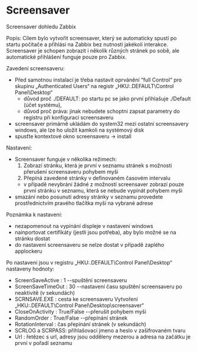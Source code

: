 # Screensaver
Screensaver dohledu Zabbix

Popis:
Cílem bylo vytvořit screensaver, který se automaticky spustí po startu počítače a přihlásí na Zabbix bez nutnosti jakékoli interakce. 
Screensaver je schopen zobrazit i několik různých stránek po sobě, ale automatické přihlášení funguje pouze pro Zabbix.

Zavedení screensaveru:
- Před samotnou instalací je třeba nastavit oprvánění “full Control“ pro skupinu „Authenticated Users“ na registr „HKU:\.DEFAULT\Control Panel\Desktop“ 
  - důvod proč ./DEFAULT: po startu pc se jako první přihlašuje ./Default (účet systému), 
  - důvod proč práva: jinak nebudete schoptni zapsat parametry do registru při konfiguraci screensaveru
- screensaver primárně ukládám do system32 mezi ostatní screensavery windows, ale lze ho uložit kamkoli na systémový disk
- spusťte kontextové okno screensaveru -> install 

Nastavení:
- Screensaver funguje v několika režimech:
  1) Zobrazí stránku, která je první v seznamu stránek s možnosti přerušení screensaveru pohybem myši
  2) Přepíná zavedené stránky v definovaném časovém intervalu
  - v případě nevybrání žádné z možností screensaver zobrazí pouze první stránku v seznamu, která se nebude vypínát pohybem myši
- smazání nebo posunutí adresy stránky v seznamu provedete prostřednictvím pravého tlačítka myši na vybrané adrese

Poznámka k nastavení:
  - nezapomenout na vypínání displeje v nastavení windows
  - nainportovat certifikáty (jestli jsou potřeba), aby bylo možné se na stránku dostat 
  - do nastavení screensaveru se nelze dostat v případě zaplého applockeru 
 
Po nastavení jsou v registru „HKU:\.DEFAULT\Control Panel\Desktop“ nastaveny hodnoty:
   - ScreenSaveActive : 1 --spuštění screensaveru
   - ScreenSaveTimeOut : 30 --nastavení času spuštění screensaveru po neaktivitě (v sekundách)
   - SCRNSAVE.EXE : cesta ke screensaveru
Vytvoření „HKU:\.DEFAULT\Control Panel\Desktop\screensaver“   
   - CloseOnActivity : True/False --přerušit pohybem myši
   - RandomOrder : True/False --přepínání stránek
   - RotationInterval : čas přepínání stránek (v sekundách)
   - SCRLOG a SCRPASS: přihlašovací jmeno a heslo v zašifrovaném tvaru
   - Url : řetězec s url, adresy jsou odděleny mezerou a adresa na začátku je první v pořadí seznamu
   
  
    
    
 
 
